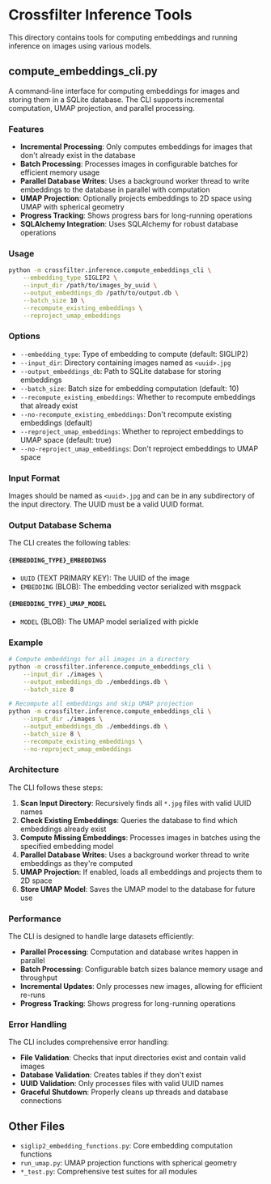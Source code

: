 # Crossfilter Inference Tools

This directory contains tools for computing embeddings and running inference on images using various models.

## compute_embeddings_cli.py

A command-line interface for computing embeddings for images and storing them in a SQLite database. The CLI supports incremental computation, UMAP projection, and parallel processing.

### Features

- **Incremental Processing**: Only computes embeddings for images that don't already exist in the database
- **Batch Processing**: Processes images in configurable batches for efficient memory usage
- **Parallel Database Writes**: Uses a background worker thread to write embeddings to the database in parallel with computation
- **UMAP Projection**: Optionally projects embeddings to 2D space using UMAP with spherical geometry
- **Progress Tracking**: Shows progress bars for long-running operations
- **SQLAlchemy Integration**: Uses SQLAlchemy for robust database operations

### Usage

```bash
python -m crossfilter.inference.compute_embeddings_cli \
    --embedding_type SIGLIP2 \
    --input_dir /path/to/images_by_uuid \
    --output_embeddings_db /path/to/output.db \
    --batch_size 10 \
    --recompute_existing_embeddings \
    --reproject_umap_embeddings
```

### Options

- `--embedding_type`: Type of embedding to compute (default: SIGLIP2)
- `--input_dir`: Directory containing images named as `<uuid>.jpg`
- `--output_embeddings_db`: Path to SQLite database for storing embeddings
- `--batch_size`: Batch size for embedding computation (default: 10)
- `--recompute_existing_embeddings`: Whether to recompute embeddings that already exist
- `--no-recompute_existing_embeddings`: Don't recompute existing embeddings (default)
- `--reproject_umap_embeddings`: Whether to reproject embeddings to UMAP space (default: true)
- `--no-reproject_umap_embeddings`: Don't reproject embeddings to UMAP space

### Input Format

Images should be named as `<uuid>.jpg` and can be in any subdirectory of the input directory. The UUID must be a valid UUID format.

### Output Database Schema

The CLI creates the following tables:

#### `{EMBEDDING_TYPE}_EMBEDDINGS`
- `UUID` (TEXT PRIMARY KEY): The UUID of the image
- `EMBEDDING` (BLOB): The embedding vector serialized with msgpack

#### `{EMBEDDING_TYPE}_UMAP_MODEL`
- `MODEL` (BLOB): The UMAP model serialized with pickle

### Example

```bash
# Compute embeddings for all images in a directory
python -m crossfilter.inference.compute_embeddings_cli \
    --input_dir ./images \
    --output_embeddings_db ./embeddings.db \
    --batch_size 8

# Recompute all embeddings and skip UMAP projection
python -m crossfilter.inference.compute_embeddings_cli \
    --input_dir ./images \
    --output_embeddings_db ./embeddings.db \
    --batch_size 8 \
    --recompute_existing_embeddings \
    --no-reproject_umap_embeddings
```

### Architecture

The CLI follows these steps:

1. **Scan Input Directory**: Recursively finds all `*.jpg` files with valid UUID names
2. **Check Existing Embeddings**: Queries the database to find which embeddings already exist
3. **Compute Missing Embeddings**: Processes images in batches using the specified embedding model
4. **Parallel Database Writes**: Uses a background worker thread to write embeddings as they're computed
5. **UMAP Projection**: If enabled, loads all embeddings and projects them to 2D space
6. **Store UMAP Model**: Saves the UMAP model to the database for future use

### Performance

The CLI is designed to handle large datasets efficiently:

- **Parallel Processing**: Computation and database writes happen in parallel
- **Batch Processing**: Configurable batch sizes balance memory usage and throughput
- **Incremental Updates**: Only processes new images, allowing for efficient re-runs
- **Progress Tracking**: Shows progress for long-running operations

### Error Handling

The CLI includes comprehensive error handling:

- **File Validation**: Checks that input directories exist and contain valid images
- **Database Validation**: Creates tables if they don't exist
- **UUID Validation**: Only processes files with valid UUID names
- **Graceful Shutdown**: Properly cleans up threads and database connections

## Other Files

- `siglip2_embedding_functions.py`: Core embedding computation functions
- `run_umap.py`: UMAP projection functions with spherical geometry
- `*_test.py`: Comprehensive test suites for all modules